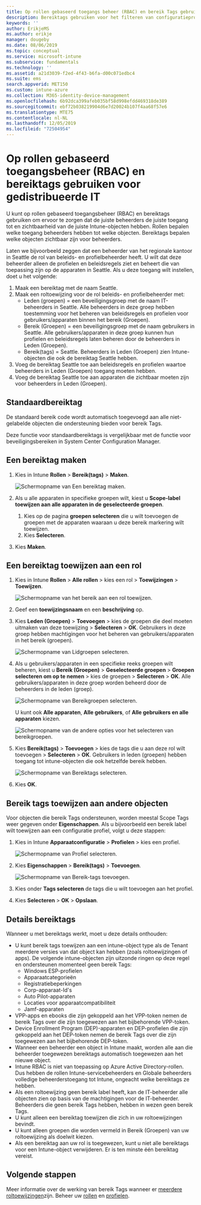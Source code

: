 ```yaml
---
title: Op rollen gebaseerd toegangs beheer (RBAC) en bereik Tags gebruiken voor gedistribueerde toegang in intune | Microsoft Docs
description: Bereiktags gebruiken voor het filteren van configuratieprofielen op specifieke rollen.
keywords: ''
author: ErikjeMS
ms.author: erikje
manager: dougeby
ms.date: 08/06/2019
ms.topic: conceptual
ms.service: microsoft-intune
ms.subservice: fundamentals
ms.technology: ''
ms.assetid: a21d3039-f2ed-4f43-b6fa-d00c071edbc4
ms.suite: ems
search.appverid: MET150
ms.custom: intune-azure
ms.collection: M365-identity-device-management
ms.openlocfilehash: 6b92dca399afeb035bf58d998efdd469318de389
ms.sourcegitcommit: ebf72b038219904d6e7d20024b107f4aa68f57e6
ms.translationtype: MTE75
ms.contentlocale: nl-NL
ms.lasthandoff: 12/05/2019
ms.locfileid: "72504954"
---
```

# <a name="use-role-based-access-control-rbac-and-scope-tags-for-distributed-it"></a>Op rollen gebaseerd toegangsbeheer (RBAC) en bereiktags gebruiken voor gedistribueerde IT

U kunt op rollen gebaseerd toegangsbeheer (RBAC) en bereiktags gebruiken om ervoor te zorgen dat de juiste beheerders de juiste toegang tot en zichtbaarheid van de juiste Intune-objecten hebben. Rollen bepalen welke toegang beheerders hebben tot welke objecten. Bereiktags bepalen welke objecten zichtbaar zijn voor beheerders.

Laten we bijvoorbeeld zeggen dat een beheerder van het regionale kantoor in Seattle de rol van beleids- en profielbeheerder heeft. U wilt dat deze beheerder alleen de profielen en beleidsregels ziet en beheert die van toepassing zijn op de apparaten in Seattle. Als u deze toegang wilt instellen, doet u het volgende:

1. Maak een bereiktag met de naam Seattle.
2. Maak een roltoewijzing voor de rol beleids- en profielbeheerder met: 
    - Leden (groepen) = een beveiligingsgroep met de naam IT-beheerders in Seattle. Alle beheerders in deze groep hebben toestemming voor het beheren van beleidsregels en profielen voor gebruikers/apparaten binnen het bereik (Groepen).
    - Bereik (Groepen) = een beveiligingsgroep met de naam gebruikers in Seattle. Alle gebruikers/apparaten in deze groep kunnen hun profielen en beleidsregels laten beheren door de beheerders in Leden (Groepen). 
    - Bereik(tags) = Seattle. Beheerders in Leden (Groepen) zien Intune-objecten die ook de bereiktag Seattle hebben.
3. Voeg de bereiktag Seattle toe aan beleidsregels en profielen waartoe beheerders in Leden (Groepen) toegang moeten hebben.
4. Voeg de bereiktag Seattle toe aan apparaten die zichtbaar moeten zijn voor beheerders in Leden (Groepen). 

## <a name="default-scope-tag"></a>Standaardbereiktag
De standaard bereik code wordt automatisch toegevoegd aan alle niet-gelabelde objecten die ondersteuning bieden voor bereik Tags.

Deze functie voor standaardbereiktags is vergelijkbaar met de functie voor beveiligingsbereiken in System Center Configuration Manager. 

## <a name="to-create-a-scope-tag"></a>Een bereiktag maken

1. Kies in Intune **Rollen** > **Bereik(tags)**  > **Maken**.

    ![Schermopname van Een bereiktag maken.](./media/scope-tags/create-scope-tag.png)

3. Als u alle apparaten in specifieke groepen wilt, kiest u **Scope-label toewijzen aan alle apparaten in de geselecteerde groepen**.
    1. Kies op de pagina **groepen selecteren** die u wilt toevoegen de groepen met de apparaten waaraan u deze bereik markering wilt toewijzen.
    2. Kies **Selecteren**.
4. Kies **Maken**.

## <a name="to-assign-a-scope-tag-to-a-role"></a>Een bereiktag toewijzen aan een rol

1. Kies in Intune **Rollen** > **Alle rollen** > kies een rol > **Toewijzingen** > **Toewijzen**.

    ![Schermopname van het bereik aan een rol toewijzen.](./media/scope-tags/assign-scope-to-role.png)

2. Geef een **toewijzingsnaam** en een **beschrijving** op.
3. Kies **Leden (Groepen)**  > **Toevoegen** > kies de groepen die deel moeten uitmaken van deze toewijzing > **Selecteren** > **OK**. Gebruikers in deze groep hebben machtigingen voor het beheren van gebruikers/apparaten in het bereik (groepen).

    ![Schermopname van Lidgroepen selecteren.](./media/scope-tags/select-member-groups.png)

4. Als u gebruikers/apparaten in een specifieke reeks groepen wilt beheren, kiest u **Bereik (Groepen)**  > **Geselecteerde groepen** > **Groepen selecteren om op te nemen** > kies de groepen > **Selecteren** > **OK**. Alle gebruikers/apparaten in deze groep worden beheerd door de beheerders in de leden (groep).

    ![Schermopname van Bereikgroepen selecteren.](./media/scope-tags/select-scope-groups.png)

    U kunt ook **Alle apparaten**, **Alle gebruikers**, of **Alle gebruikers en alle apparaten** kiezen.

    ![Schermopname van de andere opties voor het selecteren van bereikgroepen.](./media/scope-tags/scope-group-other-options.png)
    
5. Kies **Bereik(tags)**  > **Toevoegen** > kies de tags die u aan deze rol wilt toevoegen > **Selecteren** > **OK**. Gebruikers in leden (groepen) hebben toegang tot intune-objecten die ook hetzelfde bereik hebben.

    ![Schermopname van Bereiktags selecteren.](./media/scope-tags/select-scope-tags.png)

6. Kies **OK**. 

## <a name="assign-scope-tags-to-other-objects"></a>Bereik tags toewijzen aan andere objecten

Voor objecten die bereik Tags ondersteunen, worden meestal Scope Tags weer gegeven onder **Eigenschappen**. Als u bijvoorbeeld een bereik label wilt toewijzen aan een configuratie profiel, volgt u deze stappen:

1. Kies in Intune **Apparaatconfiguratie** > **Profielen** > kies een profiel.

    ![Schermopname van Profiel selecteren.](./media/scope-tags/choose-profile.png)

2. Kies **Eigenschappen** > **Bereik(tags)**  > **Toevoegen**.

    ![Schermopname van Bereik-tags toevoegen.](./media/scope-tags/add-scope-tags.png)

3. Kies onder **Tags selecteren** de tags die u wilt toevoegen aan het profiel.
4. Kies **Selecteren** > **OK** > **Opslaan**.


## <a name="scope-tag-details"></a>Details bereiktags
Wanneer u met bereiktags werkt, moet u deze details onthouden: 

- U kunt bereik tags toewijzen aan een intune-object type als de Tenant meerdere versies van dat object kan hebben (zoals roltoewijzingen of apps).
  De volgende intune-objecten zijn uitzonde ringen op deze regel en ondersteunen momenteel geen bereik Tags:
    - Windows ESP-profielen
    - Apparaatcategorieën
    - Registratiebeperkingen
    - Corp-apparaat-Id's
    - Auto Pilot-apparaten
    - Locaties voor apparaatcompatibiliteit
    - Jamf-apparaten
- VPP-apps en ebooks die zijn gekoppeld aan het VPP-token nemen de bereik Tags over die zijn toegewezen aan het bijbehorende VPP-token.
- Device Enrollment Program (DEP)-apparaten en DEP-profielen die zijn gekoppeld aan het DEP-token nemen de bereik Tags over die zijn toegewezen aan het bijbehorende DEP-token.
- Wanneer een beheerder een object in Intune maakt, worden alle aan die beheerder toegewezen bereiktags automatisch toegewezen aan het nieuwe object.
- Intune RBAC is niet van toepassing op Azure Active Directory-rollen. Dus hebben de rollen Intune-servicebeheerders en Globale beheerders volledige beheerderstoegang tot Intune, ongeacht welke bereiktags ze hebben.
- Als een roltoewijzing geen bereik label heeft, kan de IT-beheerder alle objecten zien op basis van de machtigingen voor de IT-beheerder. Beheerders die geen bereik Tags hebben, hebben in wezen geen bereik Tags.
- U kunt alleen een bereiktag toewijzen die zich in uw roltoewijzingen bevindt.
- U kunt alleen groepen die worden vermeld in Bereik (Groepen) van uw roltoewijzing als doelwit kiezen.
- Als een bereiktag aan uw rol is toegewezen, kunt u niet alle bereiktags voor een Intune-object verwijderen. Er is ten minste één bereiktag vereist.

## <a name="next-steps"></a>Volgende stappen

Meer informatie over de werking van bereik Tags wanneer er [meerdere roltoewijzingen](role-based-access-control.md#multiple-role-assignments)zijn.
Beheer uw [rollen](role-based-access-control.md) en [profielen](../configuration/device-profile-assign.md).
